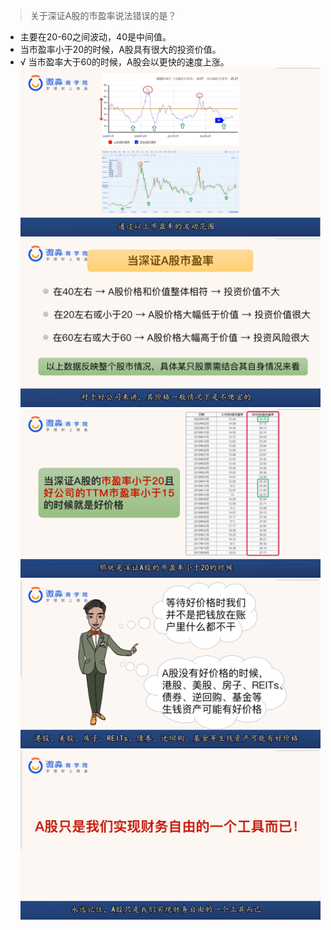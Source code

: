 > 关于深证A股的市盈率说法错误的是？
- 主要在20-60之间波动，40是中间值。
- 当市盈率小于20的时候，A股具有很大的投资价值。
- √ 当市盈率大于60的时候，A股会以更快的速度上涨。
![](20200908-%20(1).png)
![](20200908-%20(2).png)
![](20200908-%20(3).png)
![](20200908-%20(4).png)
![](20200908-%20(5).png)